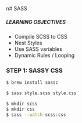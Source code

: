 n# SASS

##### LEARNING OBJECTIVES
- Compile SCSS to CSS
- Nest Styles
- Use SASS variables
- Dynamic Rules / Looping

### STEP 1: SASSY CSS

```sh
$ brew install sassc
```

```sh
$ sass style.scss style.css
```

```sh
$ mkdir scss
$ mkdir css
$ sass --watch scss:css
```
